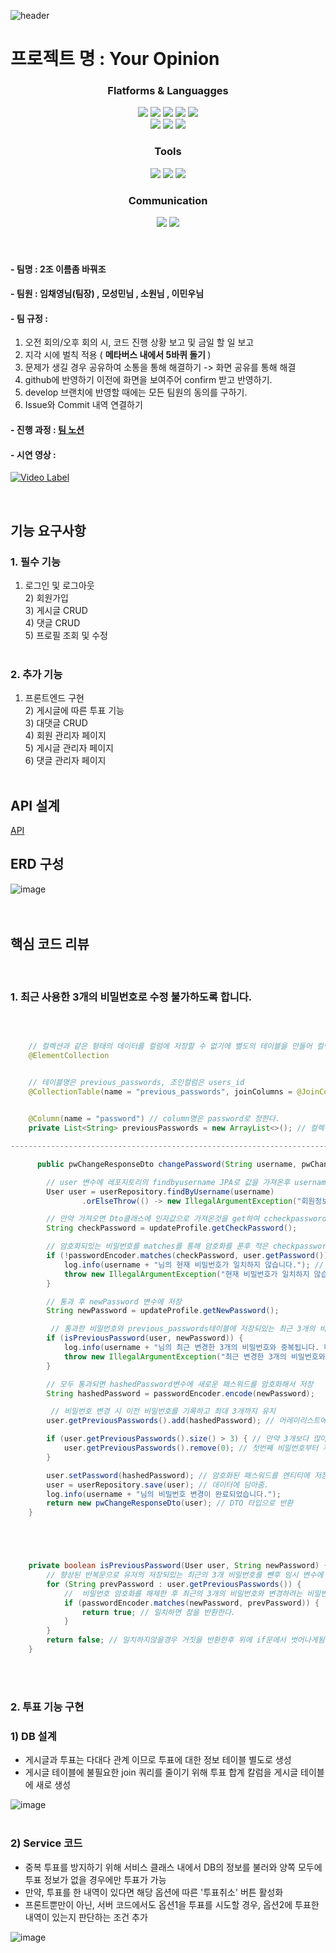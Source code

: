 ![header](https://capsule-render.vercel.app/api?type=Waving&color=auto&height=200&section=header&text=너의%20의견은。&fontSize=90&fontColor=ffffff)
# 프로젝트 명 : Your Opinion

<div align="center">
  <h3> Flatforms & Languagges </h3>
  <img src="https://img.shields.io/badge/Java-007396?style=flat&logo=Java&logoColor=white" />
	<img src="https://img.shields.io/badge/HTML5-E34F26?style=flat&logo=HTML5&logoColor=white" />
	<img src="https://img.shields.io/badge/CSS3-1572B6?style=flat&logo=CSS3&logoColor=white" />
  <img src="https://img.shields.io/badge/JavaScript-F7DF1E?style=flat&logo=JavaScript&logoColor=white"/>
  <img src="https://img.shields.io/badge/jQuery-0769AD?style=flat&logo=jQuery&logoColor=white"/> <br/>
  <img src="https://img.shields.io/badge/thymeleaf-005F0F?style=flat&logo=thymeleaf&logoColor=white"/>
  <img src="https://img.shields.io/badge/springboot-6DB33F?style=flat&logo=springboot&logoColor=white"/>
  <img src="https://img.shields.io/badge/springsecurity-6DB33F?style=flat&logo=springsecurity&logoColor=white"/>
  
  <br/>
  <h3> Tools </h3>
  <img src="https://img.shields.io/badge/intellijidea-000000?style=flat&logo=intellijidea&logoColor=white" />
	<img src="https://img.shields.io/badge/github-181717?style=flat&logo=github&logoColor=white" />
	<img src="https://img.shields.io/badge/apachetomcat-F8DC75?style=flat&logo=apachetomcat&logoColor=white" />
  <br/>
  <h3> Communication </h3>
  <img src="https://img.shields.io/badge/slack-4A154B?style=flat&logo=slack&logoColor=white" />
	<img src="https://img.shields.io/badge/notion-000000?style=flat&logo=notion&logoColor=white" />
</div>
<br/><br/>

#### - 팀명 : 2조 이름좀 바꿔조 <br/> 
#### - 팀원 : 임채영님(팀장) , 모성민님 , 소원님 , 이민우님
#### - 팀 규정 :
1. 오전 회의/오후 회의 시, 코드 진행 상황 보고 및 금일 할 일 보고
2. 지각 시에 벌칙 적용 ( <b> 메타버스 내에서 5바퀴 돌기 </b> )
3. 문제가 생길 경우 공유하여 소통을 통해 해결하기 -> 화면 공유를 통해 해결
4. github에 반영하기 이전에 화면을 보여주어 confirm 받고 반영하기.
5. develop 브랜치에 반영할 때에는 모든 팀원의 동의를 구하기.
6. Issue와 Commit 내역 연결하기

#### - 진행 과정 : [팀 노션](https://rowan-pufferfish-a5a.notion.site/372f2b524f1e42c99267a3aaa1efd8cc?pvs=4)
#### - 시연 영상 :  
 [![Video Label](http://img.youtube.com/vi/jh5lQzd4veA/0.jpg)](https://youtu.be/jh5lQzd4veA )
 
<br/>

## 기능 요구사항
### 1. 필수 기능
1) 로그인 및 로그아웃
<br/>2) 회원가입
<br/>3) 게시글 CRUD
<br/>4) 댓글 CRUD
<br/>5) 프로필 조회 및 수정
<br/><br/>

### 2. 추가 기능
1) 프론트엔드 구현
<br/>2) 게시글에 따른 투표 기능
<br/>3) 대댓글 CRUD
<br/>4) 회원 관리자 페이지 
<br/>5) 게시글 관리자 페이지 
<br/>6) 댓글 관리자 페이지
<br/><br/>

## API 설계
[API](https://rowan-pufferfish-a5a.notion.site/372f2b524f1e42c99267a3aaa1efd8cc?pvs=4)
<br/>

## ERD 구성
![image](https://github.com/Chaeyounglim/yourOpinion/assets/55676554/62bfdb2a-1f0f-4496-b841-e892dcce6a47)
<br/><br/><br/>

## 핵심 코드 리뷰
<br/>

### 1. 최근 사용한 3개의 비밀번호로 수정 불가하도록 합니다.
<br/>

```Java

    // 컬렉션과 같은 형태의 데이터를 컬럼에 저장할 수 없기에 별도의 테이블을 만들어 컬렉션을 관리하게하는 어노테이션
    @ElementCollection


    // 테이블명은 previous_passwords, 조인컬럼은 users_id
    @CollectionTable(name = "previous_passwords", joinColumns = @JoinColumn(name = "users_id"))
    

    @Column(name = "password") // column명은 password로 정한다.
    private List<String> previousPasswords = new ArrayList<>(); // 컬렉션의 종류중 하나인 ArrayList로 지정

----------------------------------------------------------------------------------------------------------------------------

      public pwChangeResponseDto changePassword(String username, pwChangeRequestDto updateProfile) {

        // user 변수에 레포지토리의 findbyusername JPA로 값을 가져온후 username인자로 받아온걸 변수로 저장한다.
        User user = userRepository.findByUsername(username)
                .orElseThrow(() -> new IllegalArgumentException("회원정보가 존재하지 않습니다.")); // 만약 존재하지 않을경우 예외 발생

        // 만약 가져오면 Dto클래스에 인자값으로 가져온것을 get하여 ccheckpassword 변수에 저장
        String checkPassword = updateProfile.getCheckPassword();

        // 암호화되있는 비밀번호를 matches를 통해 암호화를 푼후 적은 checkpassword랑 user에 저장되어 있는 패스워드를 비교한다.
        if (!passwordEncoder.matches(checkPassword, user.getPassword())) { // 일치하지 않을 경우
            log.info(username + "님의 현재 비밀번호가 일치하지 않습니다."); // 테스트를 위한 로그
            throw new IllegalArgumentException("현재 비밀번호가 일치하지 않습니다."); // 예외 발생
        }

        // 통과 후 newPassword 변수에 저장 
        String newPassword = updateProfile.getNewPassword();

         // 통과한 비밀번호와 previous_passwords테이블에 저장되있는 최근 3개의 비밀번호를 비교 isPreviousPassword객체는 따로 아래에 분리되어있음.
        if (isPreviousPassword(user, newPassword)) { 
            log.info(username + "님의 최근 변경한 3개의 비밀번호와 중복됩니다. 다른 비밀번호로 작성해주세요."); // 테스트를 위한 로그
            throw new IllegalArgumentException("최근 변경한 3개의 비밀번호와 중복됩니다. 다른 비밀번호로 작성해주세요."); // 예외 발생
        }

        // 모두 통과되면 hashedPassword변수에 새로운 패스워드를 암호화해서 저장
        String hashedPassword = passwordEncoder.encode(newPassword); 

         // 비밀번호 변경 시 이전 비밀번호를 기록하고 최대 3개까지 유지
        user.getPreviousPasswords().add(hashedPassword); // 어레이리스트에 새로운 비밀번호를 저장

        if (user.getPreviousPasswords().size() > 3) { // 만약 3개보다 많아질 경우
            user.getPreviousPasswords().remove(0); // 첫번째 비밀번호부터 제거
        }

        user.setPassword(hashedPassword); // 암호화된 패스워드를 엔티티에 저장
        user = userRepository.save(user); // 데이터에 담아줌.
        log.info(username + "님의 비밀번호 변경이 완료되었습니다.");
        return new pwChangeResponseDto(user); // DTO 타입으로 반환
    }





    private boolean isPreviousPassword(User user, String newPassword) {
        // 향상된 반복문으로 유저의 저장되있는 최근의 3개 비밀번호를 뺀후 임시 변수에 저장
        for (String prevPassword : user.getPreviousPasswords()) {
            //  비밀번호 암호화를 해제한 후 최근의 3개의 비밀번호와 변경하려는 비밀번호를 매치해봄
            if (passwordEncoder.matches(newPassword, prevPassword)) { 
                return true; // 일치하면 참을 반환한다.
            }
        }
        return false; // 일치하지않을경우 거짓을 반환한후 위에 if문에서 벗어나게됨.
    }
```
<br/><br/>

### 2. 투표 기능 구현 

### 1) DB 설계
- 게시글과 투표는 다대다 관계 이므로 투표에 대한 정보 테이블 별도로 생성
- 게시글 테이블에 불필요한 join 쿼리를 줄이기 위해 투표 합계 칼럼을 게시글 테이블에 새로 생성
  <br/>
  
![image](https://github.com/Chaeyounglim/yourOpinion/assets/55676554/32cc2c13-6908-470e-b6cf-941ccd61f6b8)
<br/><br/>

### 2) Service 코드
- 중복 투표를 방지하기 위해 서비스 클래스 내에서 DB의 정보를 불러와 양쪽 모두에 투표 정보가 없을 경우에만 투표가 가능
- 만약, 투표를 한 내역이 있다면 해당 옵션에 따른 '투표취소' 버튼 활성화
- 프론트뿐만이 아닌, 서버 코드에서도 옵션1을 투표를 시도할 경우, 옵션2에 투표한 내역이 있는지 판단하는 조건 추가
  <br/>
  
![image](https://github.com/Chaeyounglim/yourOpinion/assets/55676554/6d07446f-d294-48d8-beb8-90c7b5ce7987)
<br/><br/>

   
